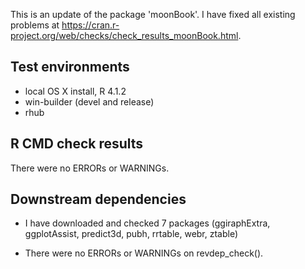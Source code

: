 This is an update of the package 'moonBook'. I have fixed all existing problems at 
https://cran.r-project.org/web/checks/check_results_moonBook.html.


## Test environments
* local OS X install, R 4.1.2
* win-builder (devel and release)
* rhub

## R CMD check results
There were no ERRORs or WARNINGs.

## Downstream dependencies

* I have downloaded and checked 7 packages (ggiraphExtra, ggplotAssist, predict3d, pubh, rrtable, webr, ztable)

* There were no ERRORs or WARNINGs on revdep_check().
